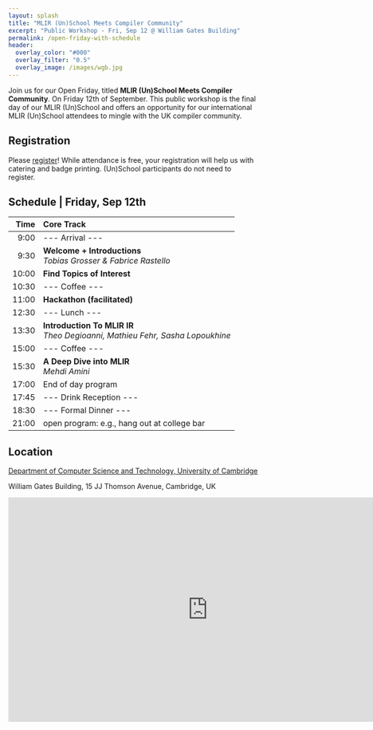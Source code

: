 ```yaml
---
layout: splash
title: "MLIR (Un)School Meets Compiler Community"
excerpt: "Public Workshop - Fri, Sep 12 @ William Gates Building"
permalink: /open-friday-with-schedule
header:
  overlay_color: "#000"
  overlay_filter: "0.5"
  overlay_image: /images/wgb.jpg
---
```


Join us for our Open Friday, titled **MLIR (Un)School Meets Compiler
Community**.  On Friday 12th of September. This public workshop is the final
day of our MLIR (Un)School and offers an opportunity for our international MLIR
(Un)School attendees to mingle with the UK compiler community.

## Registration

Please [register](#)! While attendance is free, your registration will help us
with catering and badge printing. (Un)School participants do not need to
register.

## Schedule | Friday, Sep 12th

| Time  |  Core Track                                                         |
|-----: |:------------------------------------------------------------------- |
|  9:00 | --- Arrival ---                                                     |
|  9:30 | **Welcome + Introductions** <br>*Tobias Grosser & Fabrice Rastello* |
| 10:00 | **Find Topics of Interest**                                         |
| 10:30 | --- Coffee ---                                                      |
| 11:00 | **Hackathon (facilitated)**                                         |
| 12:30 | --- Lunch ---                                                       |
| 13:30 | **Introduction To MLIR IR** <br> *Theo Degioanni, Mathieu Fehr, Sasha Lopoukhine* |
| 15:00 | --- Coffee ---                                                      |
| 15:30 | **A Deep Dive into MLIR** <br> *Mehdi Amini*                        |
| 17:00 | End of day program                                                  |
| 17:45 | --- Drink Reception ---					      |
| 18:30 | --- Formal Dinner ---                                               |
| 21:00 | open program: e.g., hang out at college bar                         |


## Location

[Department of Computer Science and Technology, University of Cambridge](https://cst.cam.ac.uk)

William Gates Building,  15 JJ Thomson Avenue, Cambridge, UK

<iframe src="https://www.google.com/maps/embed?pb=!1m18!1m12!1m3!1d19559.08383344916!2d0.09906737841796864!3d52.20912859760371!2m3!1f0!2f0!3f0!3m2!1i1024!2i768!4f13.1!3m3!1m2!1s0x47d8774a3f6e55cd%3A0xabf8227343e684c7!2sComputer%20Laboratory!5e0!3m2!1sen!2suk!4v1756152356920!5m2!1sen!2suk" width="800" height="450" style="border:0;" allowfullscreen="" loading="lazy" referrerpolicy="no-referrer-when-downgrade"></iframe>
